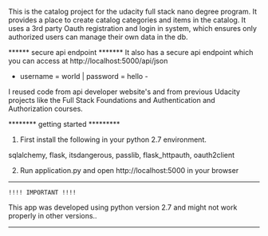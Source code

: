 This is the catalog project for the udacity full stack nano degree program.
It provides a place to create catalog categories and items in the catalog.
It uses a 3rd party Oauth registration and login in system,
which ensures only authorized users can manage their own data in the db.

****** secure api endpoint *******
It also has a secure api endpoint which you can access at
http://localhost:5000/api/json 
- username = world | password = hello -

I reused code from api developer website's and from previous Udacity 
projects like the Full Stack Foundations and Authentication and Authorization courses.

******** getting started *********
1. First install the following in your python 2.7 environment.

sqlalchemy, flask, itsdangerous, passlib, flask_httpauth, oauth2client

2. Run application.py and open http://localhost:5000 in your browser



******************************************************************
	!!!! IMPORTANT !!!!

This app was developed using python version 2.7 and might not work
properly in other versions..
******************************************************************
